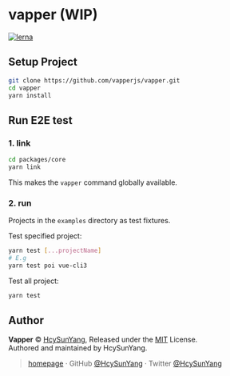 # vapper (WIP)

[![lerna](https://img.shields.io/badge/maintained%20with-lerna-cc00ff.svg)](https://lerna.js.org/)

## Setup Project

```sh
git clone https://github.com/vapperjs/vapper.git
cd vapper
yarn install
```

## Run E2E test

### 1. link

```sh
cd packages/core
yarn link
```

This makes the `vapper` command globally available.

### 2. run

Projects in the `examples` directory as test fixtures.

Test specified project:

```sh
yarn test [...projectName]
# E.g
yarn test poi vue-cli3
```

Test all project:

```sh
yarn test
```

## Author

**Vapper** © [HcySunYang](https://github.com/HcySunYang), Released under the [MIT](./LICENSE) License.<br>
Authored and maintained by HcySunYang.

> [homepage](http://hcysun.me/homepage/) · GitHub [@HcySunYang](https://github.com/HcySunYang) · Twitter [@HcySunYang](https://twitter.com/HcySunYang)